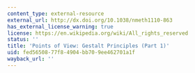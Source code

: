 ```yaml
---
content_type: external-resource
external_url: http://dx.doi.org/10.1038/nmeth1110-863
has_external_license_warning: true
license: https://en.wikipedia.org/wiki/All_rights_reserved
status: ''
title: 'Points of View: Gestalt Principles (Part 1)'
uid: fed56508-77f8-4904-bb70-9ee462701a1f
wayback_url: ''
---
```

